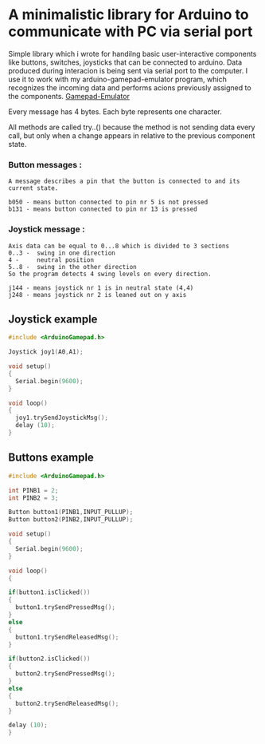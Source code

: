 # A minimalistic library for Arduino to communicate with PC via serial port

Simple library which i wrote for handilng basic user-interactive components like buttons, switches, joysticks
that can be connected to arduino. Data produced during interacion is being sent via serial port to the computer.
I use it to work with my arduino-gamepad-emulator program, which recognizes the incoming data and performs acions 
previously assigned to the components. [Gamepad-Emulator](https://github.com/09pawel0898/arudino-gamepad-emulator "Gamepad-Emulator")

Every message has 4 bytes. Each byte represents one character.

All methods are called try..() because the method is not sending data every call, but only when a change appears
in relative to the previous component state.

### Button messages :  
    
    A message describes a pin that the button is connected to and its current state.
    
    b050 - means button connected to pin nr 5 is not pressed
    b131 - means button connected to pin nr 13 is pressed
    
### Joystick message :
    
    Axis data can be equal to 0...8 which is divided to 3 sections
    0..3 -  swing in one direction
    4 -     neutral position
    5..8 -  swing in the other direction
    So the program detects 4 swing levels on every direction.
    
    j144 - means joystick nr 1 is in neutral state (4,4)
    j248 - means joystick nr 2 is leaned out on y axis
    
## Joystick example

```cpp
#include <ArduinoGamepad.h>

Joystick joy1(A0,A1);

void setup() 
{
  Serial.begin(9600);
}

void loop() 
{
  joy1.trySendJoystickMsg();
  delay (10);
}
```

## Buttons example

```cpp
#include <ArduinoGamepad.h>

int PINB1 = 2;
int PINB2 = 3;

Button button1(PINB1,INPUT_PULLUP);
Button button2(PINB2,INPUT_PULLUP);

void setup() 
{
  Serial.begin(9600);
}

void loop() 
{

if(button1.isClicked())
{
  button1.trySendPressedMsg();
}
else 
{
  button1.trySendReleasedMsg();
}

if(button2.isClicked())
{
  button2.trySendPressedMsg();
}
else 
{
  button2.trySendReleasedMsg();
}

delay (10);
}
```
